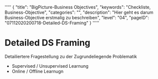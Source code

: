 '''''
{
"title": "BigPicture-Business Objectives",
"keywords": "Checkliste, Business-Objective",
"categories": "",
"description": "Hier geht es darum Business-Objective erstmalig zu beschreiben",
"level": "04",
"pageID": "07112020200718-Detailed-DS-Framing"
}
'''''

<h1>Detailed DS Framing</h1>

Detailiertere Fragestellung zu der Zugrundeliegende Problematik

- Supervised / Unsupervised Learnung
- Online / Offline Learnugn


